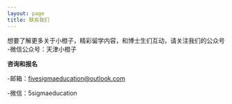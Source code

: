 ```yaml
---
layout: page
title: 联系我们
---
```


想要了解更多关于小橙子，精彩留学内容，和博士生们互动，请关注我们的公众号
-微信公众号：天津小橙子

**咨询和报名**

-邮箱：fivesigmaeducation@outlook.com

-微信：5sigmaeducation
